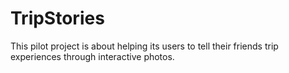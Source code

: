 # TripStories
This pilot project is about helping its users to tell their friends trip experiences through interactive photos.
